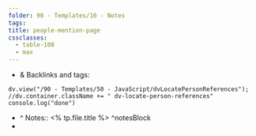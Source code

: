```yaml
---
folder: 90 - Templates/10 - Notes
tags: 
title: people-mention-page
cssclasses:
  - table-100
  - max
---
```



- & Backlinks and tags:
```dataviewjs
dv.view("/90 - Templates/50 - JavaScript/dvLocatePersonReferences");
//dv.container.className += " dv-locate-person-references"
console.log("done")
```

- ^ Notes:: <% tp.file.title %> ^notesBlock
- 
